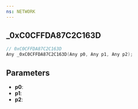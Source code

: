 ```yaml
---
ns: NETWORK
---
```

## _0xC0CFFDA87C2C163D

```c
// 0xC0CFFDA87C2C163D
Any _0xC0CFFDA87C2C163D(Any p0, Any p1, Any p2);
```

## Parameters
* **p0**:
* **p1**:
* **p2**:
